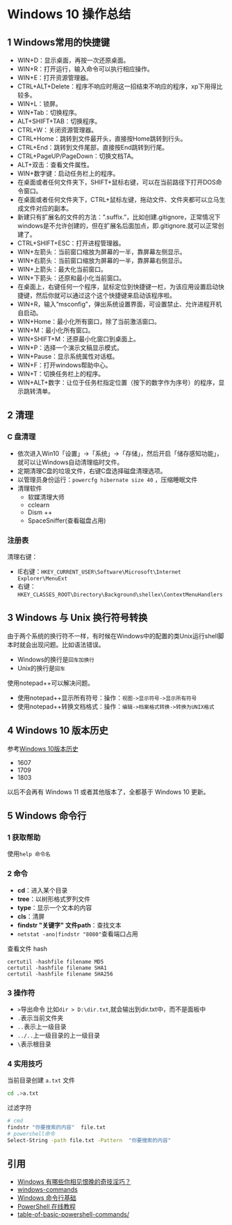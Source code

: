 # Windows 10 操作总结

## 1 Windows常用的快捷键

- WIN+D：显示桌面，再按一次还原桌面。
- WIN+R：打开运行，输入命令可以执行相应操作。
- WIN+E：打开资源管理器。
- CTRL+ALT+Delete：程序不响应时用这一招结束不响应的程序，xp下用得比较多。
- WIN+L：锁屏。
- WIN+Tab：切换程序。
- ALT+SHIFT+TAB：切换程序。
- CTRL+W：关闭资源管理器。
- CTRL+Home：跳转到文件最开头，直接按Home跳转到行头。
- CTRL+End：跳转到文件尾部，直接按End跳转到行尾。
- CTRL+PageUP/PageDown：切换文档TA。
- ALT+双击：查看文件属性。
- WIN+数字键：启动任务栏上的程序。
- 在桌面或者任何文件夹下，SHIFT+鼠标右键，可以在当前路径下打开DOS命令窗口。
- 在桌面或者任何文件夹下，CTRL+鼠标左键，拖动文件、文件夹都可以立马生成文件对应的副本。
- 新建只有扩展名的文件的方法：”.suffix.”，比如创建.gitignore，正常情况下windows是不允许创建的，但在扩展名后面加点，即.gitignore.就可以正常创建了。
- CTRL+SHIFT+ESC：打开进程管理器。
- WIN+左箭头：当前窗口缩放为屏幕的一半，靠屏幕左侧显示。
- WIN+右箭头：当前窗口缩放为屏幕的一半，靠屏幕右侧显示。
- WIN+上箭头：最大化当前窗口。
- WIN+下箭头：还原和最小化当前窗口。
- 在桌面上，右键任何一个程序，鼠标定位到快捷键一栏，为该应用设置启动快捷键，然后你就可以通过这个这个快捷键来启动该程序啦。
- WIN+R，输入“msconfig”，弹出系统设置界面，可设置禁止、允许进程开机自启动。
- WIN+Home：最小化所有窗口，除了当前激活窗口。
- WIN+M：最小化所有窗口。
- WIN+SHIFT+M：还原最小化窗口到桌面上。
- WIN+P：选择一个演示文稿显示模式。
- WIN+Pause：显示系统属性对话框。
- WIN+F：打开windows帮助中心。
- WIN+T：切换任务栏上的程序。
- WIN+ALT+数字：让位于任务栏指定位置（按下的数字作为序号）的程序，显示跳转清单。

## 2 清理

### C 盘清理

- 依次进入Win10「设置」→「系统」→「存储」，然后开启「储存感知功能」，就可以让Windows自动清理临时文件。
- 定期清理C盘的垃圾文件，右键C盘选择磁盘清理选项。
- 以管理员身份运行：`powercfg hibernate size 40` ，压缩睡眠文件
- 清理软件
  - 软媒清理大师
  - cclearn
  - Dism ++
  - SpaceSniffer(查看磁盘占用)

### 注册表

清理右键：

- IE右键：`HKEY_CURRENT_USER\Software\Microsoft\Internet Explorer\MenuExt`
- 右键：`HKEY_CLASSES_ROOT\Directory\Background\shellex\ContextMenuHandlers`

## 3 Windows 与 Unix 换行符号转换

由于两个系统的换行符不一样，有时候在Windows中的配置的类Unix运行shell脚本时就会出现问题。比如语法错误。

- Windows的换行是`回车加换行`
- Unix的换行是`回车`

使用notepad++可以解决问题。

- 使用notepad++显示所有符号：操作：`视图->显示符号->显示所有符号`
- 使用notepad++转换文档格式：操作：`编辑->档案格式转换->转换为UNIX格式`

## 4 Windows 10 版本历史

参考[Windows 10版本历史](https://zh.wikipedia.org/wiki/Windows_10%E7%89%88%E6%9C%AC%E5%8E%86%E5%8F%B2)

- 1607
- 1709
- 1803

以后不会再有 Windows 11 或者其他版本了，全都基于 Windows 10 更新。

## 5 Windows 命令行

### 1 获取帮助

使用`help 命令名`

### 2 命令

- **cd**：进入某个目录
- **tree**：以树形格式罗列文件
- **type**：显示一个文本的内容
- **cls**：清屏
- **findstr "关键字" 文件path**：查找文本
- `netstat -ano|findstr "8080"`查看端口占用

查看文件 hash

```shell
certutil -hashfile filename MD5
certutil -hashfile filename SHA1
certutil -hashfile filename SHA256
```

### 3 操作符

- `>`导出命令 比如`dir > D:\dir.txt`,就会输出到dir.txt中，而不是面板中
- `.`表示当前文件夹
- `..`表示上一级目录
- `../..`上一级目录的上一级目录
- `\`表示根目录

### 4 实用技巧

当前目录创建 `a.txt` 文件

```bash
cd .>a.txt
```

过滤字符

```bash
# cmd
findstr "你要搜索的内容"  file.txt
# powershell命令
Select-String -path file.txt -Pattern  "你要搜索的内容"
```

## 引用

- [Windows 有哪些你相见恨晚的奇技淫巧？](http://www.zhihu.com/question/27721113)
- [windows-commands](https://docs.microsoft.com/en-us/windows-server/administration/windows-commands/windows-commands)
- [Windows 命令行基础](https://blog.henix.info/blog/windows-cmdbasic/)
- [PowerShell 在线教程](https://www.pstips.net/)
- [table-of-basic-powershell-commands/](https://devblogs.microsoft.com/scripting/table-of-basic-powershell-commands/)
